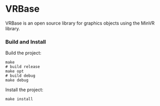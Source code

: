 # VRBase 

VRBase is an open source library for graphics objects using the MinVR library.

### Build and Install

Build the project:
  ```
  make
  # build release
  make opt
  # build debug
  make debug
  ```

Install the project:
  ```
  make install
  ```
